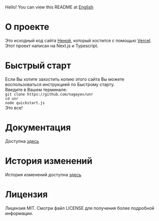 Hello! You can view this README at [English](https://github.com/nagayev/unr/blob/master/README.MD)

# О проекте

Это исходный код сайта [Неной](https://nenoy.ru), который хостится с помощью [Vercel](https://zeit.co).  
Этот проект написан на Next.js и Typescript.

# Быстрый старт

Если Вы хотите захостить копию этого сайта Вы можете воспользоваться инструкцией по Быстрому старту.  
Введите в Вашем терминале:  
`git clone https://github.com/nagayev/unr`  
`cd unr`  
`node quickstart.js`  
Это все!

# Документация

Доступна [здесь](https://github.com/nagayev/unr/blob/master/DOCS.MD)

# История изменений

История изменений доступна [здесь](https://github.com/nagayev/unr/blob/master/CHANGELOG.MD)

# Лицензия

Лицензия MIT. Смотри файл LICENSE для получения более подробной информации.
